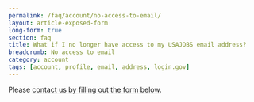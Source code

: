 ```yaml
---
permalink: /faq/account/no-access-to-email/
layout: article-exposed-form
long-form: true
section: faq
title: What if I no longer have access to my USAJOBS email address?
breadcrumb: No access to email
category: account
tags: [account, profile, email, address, login.gov]
---
```


Please <a href="#contact-us-form">contact us by filling out the form below</a>.
